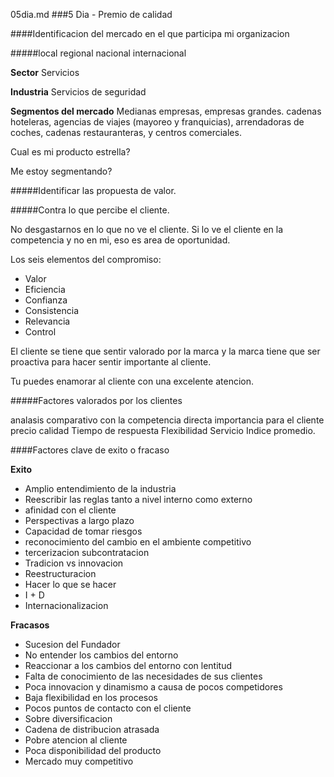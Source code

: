 05dia.md
###5 Dia - Premio de calidad

####Identificacion del mercado en el que participa mi organizacion

#####local 	regional	nacional 	internacional

**Sector**
Servicios

**Industria**
Servicios de seguridad

**Segmentos del mercado**
Medianas empresas, empresas grandes.
cadenas hoteleras, agencias de viajes (mayoreo y franquicias), arrendadoras de coches, cadenas restauranteras, y centros comerciales.

Cual es mi producto estrella?

Me estoy segmentando?

#####Identificar las propuesta de valor.

#####Contra lo que percibe el cliente.

No desgastarnos en lo que no ve el cliente.
Si lo ve el cliente en la competencia y no en mi, eso es area de oportunidad.

Los seis elementos del compromiso:

* Valor
* Eficiencia
* Confianza
* Consistencia
* Relevancia
* Control

El cliente se tiene que sentir valorado por la marca y la marca tiene que ser proactiva para hacer sentir importante al cliente.

Tu puedes enamorar al cliente con una excelente atencion.

#####Factores valorados por los clientes

analasis comparativo con la competencia directa 	importancia para el cliente
	precio	calidad	Tiempo de respuesta	Flexibilidad	Servicio	Indice promedio.

####Factores clave de exito o fracaso

**Exito**

* Amplio entendimiento de la industria
* Reescribir las reglas tanto a nivel interno como externo
* afinidad con el cliente
* Perspectivas a largo plazo
* Capacidad de tomar riesgos
* reconocimiento del cambio en el ambiente competitivo
* tercerizacion subcontratacion
* Tradicion vs innovacion
* Reestructuracion
* Hacer lo que se hacer
* I + D
* Internacionalizacion

**Fracasos**

* Sucesion del Fundador
* No entender los cambios del entorno
* Reaccionar a los cambios del entorno con lentitud
* Falta de conocimiento de las necesidades de sus clientes
* Poca innovacion y dinamismo a causa de pocos competidores
* Baja flexibilidad en los procesos
* Pocos puntos de contacto con el cliente
* Sobre diversificacion
* Cadena de distribucion atrasada
* Pobre atencion al cliente
* Poca disponibilidad del producto
* Mercado muy competitivo



